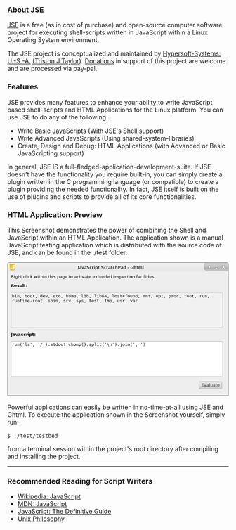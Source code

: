 ### About JSE
[JSE](https://github.com/hypersoft/jse/wiki/About-JSE) is a free (as in cost of 
purchase) and open-source computer software project for executing shell-scripts 
written in JavaScript within a Linux Operating System environment.

The JSE project is conceptualized and maintained by
[Hypersoft-Systems: U.-S.-A.](https://github.com/hypersoft/)
[(Triston J.Taylor)](mailto:pc.wiz.tt@gmail.com). [Donations](https://www.paypal.com/cgi-bin/webscr?cmd=_s-xclick&hosted_button_id=DG3H6F8DSG4BC)
in support of this project are welcome and are processed via pay-pal.

### Features
JSE provides many features to enhance your ability to write JavaScript based shell-scripts and
HTML Applications for the Linux platform. You can use JSE to do any of the following:

  - Write Basic JavaScripts (With JSE's Shell support)
  - Write Advanced JavaScripts (Using shared-system-libraries)
  - Create, Design and Debug: HTML Applications (with Advanced or Basic JavaScripting support)

In general, JSE IS a full-fledged-application-development-suite. If JSE doesn't
have the functionality you require built-in, you can simply create a plugin written
in the C programming language (or compatible) to create a plugin providing the
needed functionality. In fact, JSE itself is built on the use of plugins and
scripts to provide all of its core functionalities.

### HTML Application: Preview

This Screenshot demonstrates the power of combining the Shell and JavaScript 
within an HTML Application. The application shown is a manual JavaScript testing application
which is distributed with the source code of JSE, and can be found in the ./test folder.

![Ghtml Testbed Screenshot](data/Screenshot_2018-11-18_20-42-20.png "Ghtml Testbed")

Powerful applications can easily be written in no-time-at-all using JSE and Ghtml.
To execute the application shown in the Screenshot yourself, simply run:

    $ ./test/testbed

from a terminal session within the project's root directory after compiling and
installing the project.

<hr>

### Recommended Reading for Script Writers
* [Wikipedia: JavaScript](http://en.wikipedia.org/wiki/JavaScript)
* [MDN: JavaScript](https://developer.mozilla.org/en-US/docs/Web/JavaScript)
* [JavaScript: The Definitive Guide](http://www.amazon.com/JavaScript-Definitive-Guide-David-Flanagan/dp/0596000480)
* [Unix Philosophy](http://en.wikipedia.org/wiki/Unix_philosophy)
